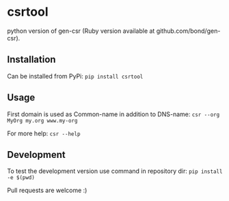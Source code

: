 # csrtool
python version of gen-csr (Ruby version available at github.com/bond/gen-csr).

## Installation
Can be installed from PyPi: `pip install csrtool`

## Usage
First domain is used as Common-name in addition to DNS-name: `csr --org MyOrg my.org www.my-org`

For more help: `csr --help`

## Development
To test the development version use command in repository dir: `pip install -e $(pwd)`

Pull requests are welcome :) 